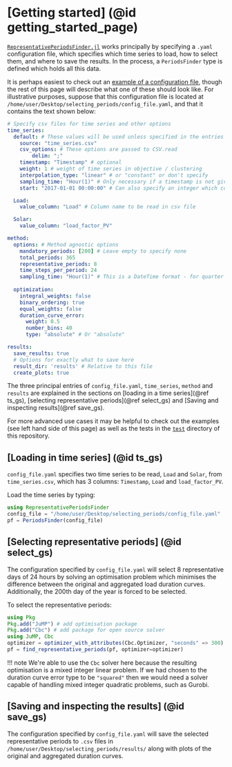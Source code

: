 # [Getting started] (@id getting_started_page)

[`RepresentativePeriodsFinder.jl`](https://ucm.pages.gitlab\.kuleuven\.be/representativeperiodsfinder.jl/) works principally by specifying a `.yaml` configuration file, which specifies which time series to load, how to select them, and where to save the results. In the process, a `PeriodsFinder` type is defined which holds all this data.

It is perhaps easiest to check out an [example of a configuration file](https://gitlab.kuleuven.be/UCM/representativedaysfinder.jl/-/blob/master/data/default.yaml), though the rest of this page will describe what one of these should look like. For illustrative purposes, suppose that this configuration file is located at `/home/user/Desktop/selecting_periods/config_file.yaml`, and that it contains the text shown below:

```yaml
# Specify csv files for time series and other options
time_series:
  default: # These values will be used unless specified in the entries below
    source: "time_series.csv"
    csv_options: # These options are passed to CSV.read
        delim: ";"
    timestamp: "Timestamp" # optional
    weight: 1 # weight of time series in objective / clustering
    interpolation_type: "linear" # or "constant" or don't specify
    sampling_time: "Hour(1)" # Only necessary if a timestamp is not given
    start: "2017-01-01 00:00:00" # Can also specify an integer which corresponds to rows in the .csv file

  Load:
    value_column: "Load" # Column name to be read in csv file

  Solar:
    value_column: "load_factor_PV"

method:
  options: # Method agnostic options
    mandatory_periods: [200] # Leave empty to specify none
    total_periods: 365
    representative_periods: 8
    time_steps_per_period: 24
    sampling_time: "Hour(1)" # This is a DateTime format - for quarter hours, Hour(0.25)
  
  optimization:
    integral_weights: false
    binary_ordering: true
    equal_weights: false
    duration_curve_error:
      weight: 0.5
      number_bins: 40
      type: "absolute" # Or "absolute"

results:
  save_results: true
  # Options for exactly what to save here
  result_dir: 'results' # Relative to this file
  create_plots: true
```

The three principal entries of `config_file.yaml`, `time_series`, `method` and `results` are explained in the sections on [loading in a time series](@ref ts_gs), [selecting representative periods](@ref select_gs) and [Saving and inspecting results](@ref save_gs).

For more advanced use cases it may be helpful to check out the examples (see left hand side of this page) as well as the tests in the [`test`](https://gitlab.kuleuven.be/UCM/representativedaysfinder.jl/-/tree/dev/test) directory of this repository.

## [Loading in time series] (@id ts_gs)
`config_file.yaml` specifies two time series to be read, `Load` and `Solar`, from `time_series.csv`, which has 3 columns: `Timestamp`, `Load` and `load_factor_PV`.

Load the time series by typing:
```julia
using RepresentativePeriodsFinder
config_file = "/home/user/Desktop/selecting_periods/config_file.yaml"
pf = PeriodsFinder(config_file)
```

## [Selecting representative periods] (@id select_gs)
The configuration specified by `config_file.yaml` will select 8 representative days of 24 hours by solving an optimisation problem which minimises the difference between the original and aggregated load duration curves. Additionally, the 200th day of the year is forced to be selected.

To select the representative periods:
```julia
using Pkg
Pkg.add("JuMP") # add optimisation package
Pkg.add("Cbc") # add package for open source solver
using JuMP, Cbc
optimizer = optimizer_with_attributes(Cbc.Optimizer, "seconds" => 300) # seconds specifies time out limit
pf = find_representative_periods(pf, optimizer=optimizer)
```

!!! note
  We're able to use the `Cbc` solver here because the resulting optimisation is a mixed integer linear problem. If we had chosen to the duration curve error type to be `"squared"` then we would need a solver capable of handling mixed integer quadratic problems, such as Gurobi.

## [Saving and inspecting the results] (@id save_gs)
The configuration specified by `config_file.yaml` will save the selected representative periods to `.csv` files in `/home/user/Desktop/selecting_periods/results/` along with plots of the original and aggregated duration curves.
